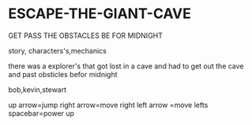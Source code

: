 # ESCAPE-THE-GIANT-CAVE
GET PASS THE OBSTACLES BE FOR MIDNIGHT

story, characters's,mechanics

there was a explorer's that got lost in a cave and had to get out the cave and past obsticles befor midnight

bob,kevin,stewart

up arrow=jump right arrow=move right left arrow =move lefts  spacebar=power up
